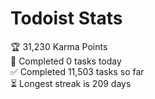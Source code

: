 
# Todoist Stats

<!-- TODO-IST:START -->
🏆  31,230 Karma Points           
🌸  Completed 0 tasks today           
✅  Completed 11,503 tasks so far           
⏳  Longest streak is 209 days
<!-- TODO-IST:END -->
